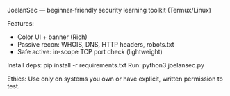 JoelanSec — beginner-friendly security learning toolkit (Termux/Linux)

Features:
- Color UI + banner (Rich)
- Passive recon: WHOIS, DNS, HTTP headers, robots.txt
- Safe active: in-scope TCP port check (lightweight)

Install deps:
  pip install -r requirements.txt
Run:
  python3 joelansec.py

Ethics: Use only on systems you own or have explicit, written permission to test.
